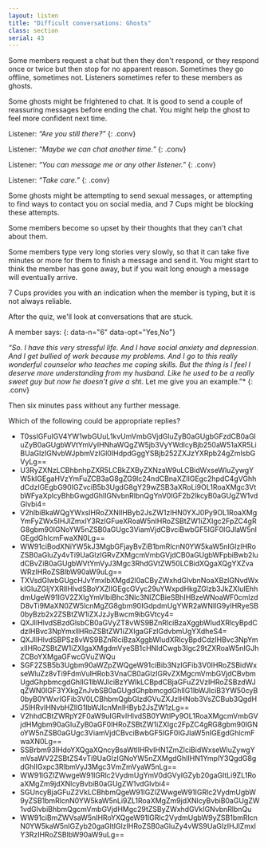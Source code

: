 ```yaml
---
layout: listen
title: "Difficult conversations: Ghosts"
class: section
serial: 43
---
```

Some members request a chat but then they don't respond, or they respond once or twice but then stop for no apparent reason. Sometimes they go offline, sometimes not. Listeners sometimes refer to these members as ghosts.

Some ghosts might be frightened to chat. It is good to send a couple of reassuring messages before ending the chat. You might help the ghost to feel more confident next time.

Listener: *“Are you still there?”*
{: .conv}

Listener: *“Maybe we can chat another time.”*
{: .conv}

Listener: *“You can message me or any other listener.”*
{: .conv}

Listener: *“Take care.”*
{: .conv}

Some ghosts might be attempting to send sexual messages, or attempting to find ways to contact you on social media, and 7 Cups might be blocking these attempts.

Some members become so upset by their thoughts that they can't chat about them.

Some members type very long stories very slowly, so that it can take five minutes or more for them to finish a message and send it. You might start to think the member has gone away, but if you wait long enough a message will eventually arrive.

7 Cups provides you with an indication when the member is typing, but it is not always reliable.

After the quiz, we'll look at conversations that are stuck.

A member says:
{: data-n="6" data-opt="Yes,No"}

*“So. I have this very stressful life. And I have social anxiety and depression. And I get bullied of work because my problems. And I go to this really wonderful counselor who teaches me coping skills. But the thing is I feel I deserve more understanding from my husband. Like he used to be a really sweet guy but now he doesn't give a sh*t. Let me give you an example.”*
{: .conv}

Then six minutes pass without any further message.

Which of the following could be appropriate replies?

- T0ssIGFuIGV4YW1wbGUuL1kvUmVmbGVjdGluZyB0aGUgbGFzdCB0aGluZyB0aGUgbWVtYmVyIHNhaWQgZW5jb3VyYWdlcyBjb250aW51aXR5LiBUaGlzIGNvbWJpbmVzIGl0IHdpdGggYSBjb252ZXJzYXRpb24gZmlsbGVyLg==
- U3RyZXNzLCBhbnhpZXR5LCBkZXByZXNzaW9uLCBidWxseWluZywgYW5kIGEgaHVzYmFuZCB3aG8gZG9lc24ndCBnaXZlIGEgc2hpdC4gVGhhdCdzIGEgbG90IGZvciB5b3UgdG8gY29wZSB3aXRoLi9OL1RoaXMgc3VtbWFyaXplcyBhbGwgdGhlIGNvbnRlbnQgYnV0IGF2b2lkcyB0aGUgZW1vdGlvbi4=
- V2hlbiBkaWQgYWxsIHRoZXNlIHByb2JsZW1zIHN0YXJ0Py9OL1RoaXMgYmFyZWx5IHJlZmxlY3RzIGFueXRoaW5nIHRoZSBtZW1iZXIgc2FpZC4gRG8gbm90IGNoYW5nZSB0aGUgc3ViamVjdCBvciBwbGF5IGF0IGJlaW5nIGEgdGhlcmFwaXN0Lg==
- WW91ciBodXNiYW5kJ3MgbGFjayBvZiB1bmRlcnN0YW5kaW5nIGlzIHRoZSB0aGluZy4vTi9UaGlzIGRvZXMgcmVmbGVjdCB0aGUgbWFpbiBwb2ludCBvZiB0aGUgbWVtYmVyJ3Mgc3RhdGVtZW50LCBidXQgaXQgYXZvaWRzIHRoZSBlbW90aW9uLg==
- TXVsdGlwbGUgcHJvYmxlbXMgd2l0aCByZWxhdGlvbnNoaXBzIGNvdWxkIGluZGljYXRlIHlvdSBoYXZlIGEgcGVyc29uYWxpdHkgZGlzb3JkZXIuIEhhdmUgeW91IGV2ZXIgYmVlbiBhc3Nlc3NlZCBieSBhIHBzeWNoaWF0cmlzdD8vTi9MaXN0ZW5lcnMgZG8gbm90IGdpdmUgYWR2aWNlIG9yIHRyeSB0byBzb2x2ZSBtZW1iZXJzJyBwcm9ibGVtcy4=
- QXJlIHlvdSBzdGlsbCB0aGVyZT8vWS9BZnRlciBzaXggbWludXRlcyBpdCdzIHBvc3NpYmxlIHRoZSBtZW1iZXIgaGFzIGdvbmUgYXdheS4=
- QXJlIHlvdSBPSz8vWS9BZnRlciBzaXggbWludXRlcyBpdCdzIHBvc3NpYmxlIHRoZSBtZW1iZXIgaXMgdmVyeSB1cHNldCwgb3Igc29tZXRoaW5nIGJhZCBoYXMgaGFwcGVuZWQu
- SGF2ZSB5b3Ugbm90aWZpZWQgeW91ciBib3NzIGFib3V0IHRoZSBidWxseWluZz8vTi9FdmVuIHRob3VnaCB0aGlzIGRvZXMgcmVmbGVjdCBvbmUgdGhpbmcgdGhlIG1lbWJlciBzYWlkLCBpdCBjaGFuZ2VzIHRoZSBzdWJqZWN0IGF3YXkgZnJvbSB0aGUgdGhpbmcgdGhlIG1lbWJlciB3YW50cyB0byB0YWxrIGFib3V0LCBhbmQgbGlzdGVuZXJzIHNob3VsZCBub3QgdHJ5IHRvIHNvbHZlIG1lbWJlcnMnIHByb2JsZW1zLg==
- V2hhdCBtZWRpY2F0aW9uIGRvIHlvdSB0YWtlPy9OL1RoaXMgcmVmbGVjdHMgbm90aGluZyB0aGF0IHRoZSBtZW1iZXIgc2FpZC4gRG8gbm90IGNoYW5nZSB0aGUgc3ViamVjdCBvciBwbGF5IGF0IGJlaW5nIGEgdGhlcmFwaXN0Lg==
- SSBrbm93IHdoYXQgaXQncyBsaWtlIHRvIHN1ZmZlciBidWxseWluZywgYmVsaWV2ZSBtZS4vTi9UaGlzIGNoYW5nZXMgdGhlIHN1YmplY3QgdG8gdGhlIGxpc3RlbmVyJ3Mgc3VmZmVyaW5nLg==
- WW91IGZlZWwgeW91IGRlc2VydmUgYmV0dGVyIGZyb20gaGltLi9ZL1RoaXMgZm9jdXNlcyBvbiB0aGUgZW1vdGlvbi4=
- SGUncyBjaGFuZ2VkLCBhbmQgeW91IGZlZWwgeW91IGRlc2VydmUgbW9yZSB1bmRlcnN0YW5kaW5nLi9ZL1RoaXMgZm9jdXNlcyBvbiB0aGUgZW1vdGlvbiBhbmQgcmVmbGVjdHMgc29tZSByZWxhdGVkIGNvbnRlbnQu
- WW91ciBmZWVsaW5nIHRoYXQgeW91IGRlc2VydmUgbW9yZSB1bmRlcnN0YW5kaW5nIGZyb20gaGltIGlzIHRoZSB0aGluZy4vWS9UaGlzIHJlZmxlY3RzIHRoZSBlbW90aW9uLg==
